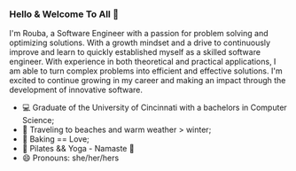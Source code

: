 ### Hello & Welcome To All 🦋

I'm Rouba, a Software Engineer with a passion for problem solving and optimizing solutions. With a growth mindset and a drive to continuously improve and learn to quickly established myself as a skilled software engineer. With experience in both theoretical and practical applications, I am able to turn complex problems into efficient and effective solutions. I'm excited to continue growing in my career and making an impact through the development of innovative software.

- 💻 Graduate of the University of Cincinnati with a bachelors in Computer Science;
- 🌴 Traveling to beaches and warm weather > winter;
- 🍪 Baking == Love;
- 🙏 Pilates && Yoga - Namaste 🦋
- 😄 Pronouns: she/her/hers

